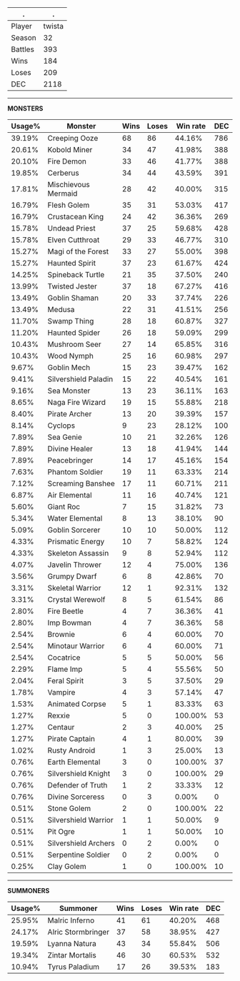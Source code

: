.|.
|-|-
Player|twista
Season|32
Battles|393
Wins|184
Loses|209
DEC|2118

---
**MONSTERS**

Usage%|Monster|Wins|Loses|Win rate|DEC|
-|-|-|-|-|-|
39.19%|Creeping Ooze|68|86|44.16%|786|
20.61%|Kobold Miner|34|47|41.98%|388|
20.10%|Fire Demon|33|46|41.77%|388|
19.85%|Cerberus|34|44|43.59%|391|
17.81%|Mischievous Mermaid|28|42|40.00%|315|
16.79%|Flesh Golem|35|31|53.03%|417|
16.79%|Crustacean King|24|42|36.36%|269|
15.78%|Undead Priest|37|25|59.68%|428|
15.78%|Elven Cutthroat|29|33|46.77%|310|
15.27%|Magi of the Forest|33|27|55.00%|398|
15.27%|Haunted Spirit|37|23|61.67%|424|
14.25%|Spineback Turtle|21|35|37.50%|240|
13.99%|Twisted Jester|37|18|67.27%|416|
13.49%|Goblin Shaman|20|33|37.74%|226|
13.49%|Medusa|22|31|41.51%|256|
11.70%|Swamp Thing|28|18|60.87%|327|
11.20%|Haunted Spider|26|18|59.09%|299|
10.43%|Mushroom Seer|27|14|65.85%|316|
10.43%|Wood Nymph|25|16|60.98%|297|
9.67%|Goblin Mech|15|23|39.47%|162|
9.41%|Silvershield Paladin|15|22|40.54%|161|
9.16%|Sea Monster|13|23|36.11%|163|
8.65%|Naga Fire Wizard|19|15|55.88%|218|
8.40%|Pirate Archer|13|20|39.39%|157|
8.14%|Cyclops|9|23|28.12%|100|
7.89%|Sea Genie|10|21|32.26%|126|
7.89%|Divine Healer|13|18|41.94%|144|
7.89%|Peacebringer|14|17|45.16%|154|
7.63%|Phantom Soldier|19|11|63.33%|214|
7.12%|Screaming Banshee|17|11|60.71%|211|
6.87%|Air Elemental|11|16|40.74%|121|
5.60%|Giant Roc|7|15|31.82%|73|
5.34%|Water Elemental|8|13|38.10%|90|
5.09%|Goblin Sorcerer|10|10|50.00%|112|
4.33%|Prismatic Energy|10|7|58.82%|124|
4.33%|Skeleton Assassin|9|8|52.94%|112|
4.07%|Javelin Thrower|12|4|75.00%|136|
3.56%|Grumpy Dwarf|6|8|42.86%|70|
3.31%|Skeletal Warrior|12|1|92.31%|132|
3.31%|Crystal Werewolf|8|5|61.54%|86|
2.80%|Fire Beetle|4|7|36.36%|41|
2.80%|Imp Bowman|4|7|36.36%|58|
2.54%|Brownie|6|4|60.00%|70|
2.54%|Minotaur Warrior|6|4|60.00%|71|
2.54%|Cocatrice|5|5|50.00%|56|
2.29%|Flame Imp|5|4|55.56%|50|
2.04%|Feral Spirit|3|5|37.50%|29|
1.78%|Vampire|4|3|57.14%|47|
1.53%|Animated Corpse|5|1|83.33%|63|
1.27%|Rexxie|5|0|100.00%|53|
1.27%|Centaur|2|3|40.00%|25|
1.27%|Pirate Captain|4|1|80.00%|39|
1.02%|Rusty Android|1|3|25.00%|13|
0.76%|Earth Elemental|3|0|100.00%|37|
0.76%|Silvershield Knight|3|0|100.00%|29|
0.76%|Defender of Truth|1|2|33.33%|12|
0.76%|Divine Sorceress|0|3|0.00%|0|
0.51%|Stone Golem|2|0|100.00%|22|
0.51%|Silvershield Warrior|1|1|50.00%|9|
0.51%|Pit Ogre|1|1|50.00%|10|
0.51%|Silvershield Archers|0|2|0.00%|0|
0.51%|Serpentine Soldier|0|2|0.00%|0|
0.25%|Clay Golem|1|0|100.00%|10|

---
**SUMMONERS**

Usage%|Summoner|Wins|Loses|Win rate|DEC|
-|-|-|-|-|-|
25.95%|Malric Inferno|41|61|40.20%|468|
24.17%|Alric Stormbringer|37|58|38.95%|427|
19.59%|Lyanna Natura|43|34|55.84%|506|
19.34%|Zintar Mortalis|46|30|60.53%|532|
10.94%|Tyrus Paladium|17|26|39.53%|183|
